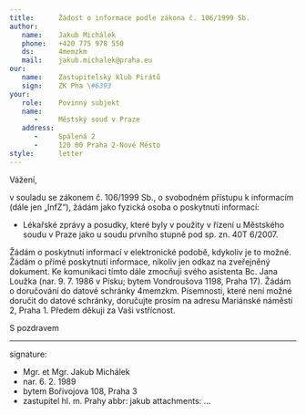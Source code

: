 ```yaml
---
title:      Žádost o informace podle zákona č. 106/1999 Sb.
author:
   name:    Jakub Michálek
   phone:   +420 775 978 550
   ds:      4memzkm
   mail:    jakub.michalek@praha.eu
our:
   name:    Zastupitelský klub Pirátů
   sign:    ZK Pha \#6393
your:
   role:    Povinný subjekt
   name:    
      -     Městský soud v Praze
   address:
      -     Spálená 2
      -     120 00 Praha 2-Nové Město
style:      letter
---
```


Vážení,

v souladu se zákonem č. 106/1999 Sb., o svobodném přístupu k informacím (dále jen „InfZ“), žádám jako fyzická osoba o poskytnutí  informací:

* Lékařské zprávy a posudky, které byly v použity v řízení u Městského soudu v Praze jako u soudu prvního stupně pod sp. zn. 40T 6/2007.

Žádám o poskytnutí informací v elektronické podobě, kdykoliv je to možné. Žádám o přímé poskytnutí informace, nikoliv jen odkaz na zveřejněný dokument. Ke komunikaci tímto dále zmocňuji svého asistenta Bc. Jana Loužka (nar. 9. 7. 1986 v Písku; bytem Vondroušova 1198, Praha 17). Žádám o doručování do datové schránky 4memzkm. Písemnosti, které není možné doručit do datové schránky, doručujte prosím na adresu Mariánské náměstí 2, Praha 1. Předem děkuji za Vaši vstřícnost.

S pozdravem

---
signature: 
  - Mgr. et Mgr. Jakub Michálek
  - nar. 6. 2. 1989
  - bytem Bořivojova 108, Praha 3
  - zastupitel hl. m. Prahy
abbr:       jakub
attachments:
...
